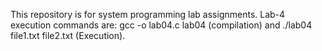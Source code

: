 This repository is for system programming lab assignments. Lab-4 execution commands are:
gcc -o lab04.c lab04 (compilation) and
./lab04 file1.txt file2.txt (Execution).
